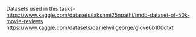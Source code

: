 Datasets used in this tasks-
https://www.kaggle.com/datasets/lakshmi25npathi/imdb-dataset-of-50k-movie-reviews
https://www.kaggle.com/datasets/danielwillgeorge/glove6b100dtxt
